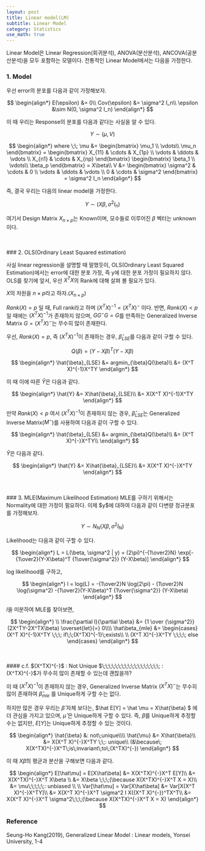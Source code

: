```yaml
---
layout: post
title: Linear model(LM)
subtitle: Linear Model
category: Statistics
use_math: true
---
```


Linear Model은 Linear Regression(회귀분석), ANOVA(분산분석), ANCOVA(공분산분석)을 모두 포함하는 모델이다. 전통적인 Linear Model에서는 다음을 가정한다.

### 1. Model

우선 error의 분포를 다음과 같이 가정해보자.

$$
\begin{align*}
E(\epsilon) &= 0\\
Cov(\epsilon) &= \sigma^2 I_n\\
\epsilon &\sim N(0, \sigma^2 I_n)
\end{align*}
$$

이 때 우리는 Response의 분포를 다음과 같다는 사실을 알 수 있다.

$$Y \sim (\mu, V)$$

$$
\begin{align*}
where \;\;
\mu &=
\begin{bmatrix}
\mu_1 \\
\vdots\\
\mu_n
\end{bmatrix} =
\begin{bmatrix}
X_{11} & \cdots & X_{1p} \\
\vdots & \ddots & \vdots \\
X_{n1} & \cdots & X_{np}
\end{bmatrix}
\begin{bmatrix}
\beta_1 \\
\vdots\\
\beta_p
\end{bmatrix}
= X\beta\\
V &=
\begin{bmatrix}
\sigma^2 & \cdots & 0 \\
\vdots & \ddots & \vdots \\
0 & \cdots & \sigma^2
\end{bmatrix}
= \sigma^2 I_n
\end{align*}
$$

즉, 결국 우리는 다음의 linear model을 가정한다.

$$ Y \sim (X\beta,\sigma^2 I_n)$$

여기서 Design Matrix $X_{n \times p}$는 Known이며, 모수들로 이루어진 $\beta$ 벡터는 unknown이다.

<br>
<br>
### 2. OLS(Ordinary Least Squared estimation)

사실 linear regression을 설명할 때 말했듯이, OLS(Ordinary Least Squared Estimation)에서는 error에 대한 분포 가정, 즉 y에 대한 분포 가정이 필요하지 않다. OLS를 찾기에 앞서, 우선 $X^TX$의 Rank에 대해 살펴 볼 필요가 있다.

$X$의 차원을 $n \times p$라고 하자.($X_{n \times p}$)

$Rank(X) = p$ 일 때, Full rank라고 하며 $(X^TX)^{-1} = (X^TX)^{-}$ 이다. 반면,
$Rank(X) < p$ 일 때에는 $(X^TX)^{-1}$가 존재하지 않으며, $GG^{-}G = G$를 만족하는 Generalized Inverse Matrix $G = (X^TX)^{-}$는 무수히 많이 존재한다.

우선, $Rank(X) = p$, 즉 $(X^TX)^{-1}$이 존재하는 경우, $\hat{\beta}_{LSE}$를 다음과 같이 구할 수 있다.

$$Q(\beta) = (Y-X\beta)^T(Y-X\beta)$$

$$
\begin{align*}
\hat{\beta}_{LSE} &= argmin_{\beta}Q(\beta)\\
&= (X^T X)^{-1}X^TY
\end{align*}
$$

이 때 이에 따른 $\hat{Y}$은 다음과 같다.

$$
\begin{align*}
\hat{Y} &= X\hat{\beta}_{LSE}\\ &= X(X^T X)^{-1}X^TY
\end{align*}
$$

만약 $Rank(X) < p$ 여서 $(X^TX)^{-1}$이 존재하지 않는 경우, $\hat{\beta}_{LSE}$는 Generalized Inverse Matrix($M^-$)를 사용하여 다음과 같이 구할 수 있다.

$$
\begin{align*}
\hat{\beta}_{LSE} &= argmin_{\beta}Q(\beta)\\
&= (X^T X)^{-}X^TY\\
\end{align*}
$$

$\hat{Y}$은 다음과 같다.

$$
\begin{align*}
\hat{Y} &= X\hat{\beta}_{LSE}\\ &= X(X^T X)^{-}X^TY
\end{align*}
$$

<br>
<br>
### 3. MLE(Maximum Likelihood Estimation)
MLE를 구하기 위해서는 Normality에 대한 가정이 필요하다. 이제 $y$에 대하여 다음과 같이 다변량 정규분포를 가정해보자.

$$ Y \sim N_{N}(X\beta, \sigma^2 I_N)$$

Likelihood는 다음과 같이 구할 수 있다.

$$
\begin{align*}
L = L(\beta, \sigma^2 | y) = (2\pi)^{-{1\over2}N} \exp[-{1\over2}(Y-X\beta)^T {1\over{\sigma^2}} (Y-X\beta)]
\end{align*}
$$

log likelihood를 구하고,

$$
\begin{align*}
l = log(L) = -{1\over2}N \log(2\pi) - {1\over2}N \log(\sigma^2) -{1\over2}(Y-X\beta)^T {1\over{\sigma^2}} (Y-X\beta)
\end{align*}
$$

$l$을 미분하여 MLE를 찾아보면,

$$
\begin{align*}
\\
\frac{\partial l}{\partial \beta} &= {1 \over {\sigma^2}}(2X^TY-2X^TX\beta) \overset{let}{=} 0\\\\
\hat\beta_{mle} &=
\begin{cases}
(X^T X)^{-1}X^TY \;\;\; if\;\;(X^TX)^{-1}\;exists\\
\\
(X^T X)^{-}X^TY \;\;\;\; else
\end{cases}
\end{align*}
$$

<br>
<br>
#### c.f. $(X^TX)^{-}$ : Not Unique
$\;\;\;\;\;\;\;\;\;\;\;\;\;\;\;\;\;\; : (X^TX)^{-}$가 무수히 많이 존재할 수 있는데 괜찮을까?

이 때 $(X^TX)^{-1}$이 존재하지 않는 경우, Generalized Inverse Matrix $(X^TX)^{-}$는 무수히 많이 존재하여 $\hat{\beta}_{mle}$ 를 Unique하게 구할 수는 없다.

하지만  많은 경우 우리는 $\hat{\beta}$ 자체 보다는, $\hat E[Y] = \hat \mu = X\hat{\beta} $ 에 더 관심을 가지고 있으며, $\hat \mu$ 은 Unique하게 구할 수 있다. 즉, $\beta$를 Unique하게 추정할 수는 없지만, $E[Y]$는 Unique하게 추정할 수 있는 것이다.


$$
\begin{align*}
\hat{\beta} &: not\;unique\\\\
\hat{\mu} &= X\hat{\beta}\\ &= X(X^T X)^{-}X^TY \;\;: unique\\
(&\because\; X(X^TX)^{-}X^T\;is\;invariant\;to\;(X^TX)^{-})
\end{align*}
$$


이 때 $X\hat\beta$의 평균과 분산을 구해보면 다음과 같다.

$$
\begin{align*}
E[\hat\mu] = E[X\hat\beta] &= X(X^TX)^{-}X^T E[Y]\\
&= X(X^TX)^{-}X^T X\beta \\
&= X\beta \;\;\;(\because X(X^TX)^{-}X^T X = X)\\
&= \mu\;\;\;\;\;: unbiased
\\
\\
Var[\hat\mu] = Var[X\hat\beta] &= Var[X(X^T X)^{-}X^TY]\\
&= X(X^T X)^{-}X^T \sigma^2 I X((X^T X)^{-})^TX^T\\
&= X(X^T X)^{-}X^T \sigma^2\;\;\;(\because X(X^TX)^{-}X^T X = X)
\end{align*}
$$

### Reference
Seung-Ho Kang(2019), Generalized Linear Model : Linear models, Yonsei University, 1-4
